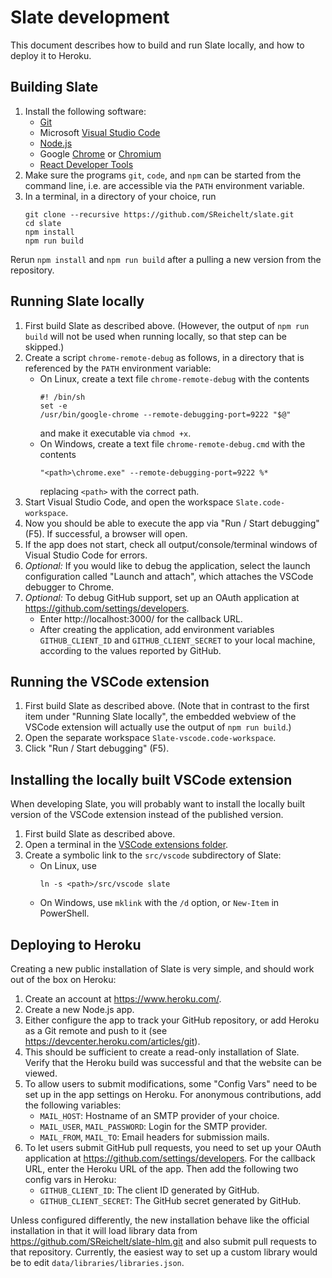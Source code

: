 # Slate development

This document describes how to build and run Slate locally, and how to deploy it to Heroku.

## Building Slate

1. Install the following software:
   * [Git](https://git-scm.com/downloads)
   * Microsoft [Visual Studio Code](https://code.visualstudio.com/Download)
   * [Node.js](https://nodejs.org/)
   * Google [Chrome](https://www.google.com/chrome/) or [Chromium](https://www.chromium.org/Home)
   * [React Developer Tools](https://chrome.google.com/webstore/detail/react-developer-tools/)
2. Make sure the programs `git`, `code`, and `npm` can be started from the command line, i.e. are accessible via the `PATH` environment variable.
3. In a terminal, in a directory of your choice, run
   ```
   git clone --recursive https://github.com/SReichelt/slate.git
   cd slate
   npm install
   npm run build
   ```

Rerun `npm install` and `npm run build` after a pulling a new version from the repository.

## Running Slate locally

1. First build Slate as described above. (However, the output of `npm run build` will not be used when running locally, so that step can be skipped.)
2. Create a script `chrome-remote-debug` as follows, in a directory that is referenced by the `PATH` environment variable:
   * On Linux, create a text file `chrome-remote-debug` with the contents
     ```
     #! /bin/sh
     set -e
     /usr/bin/google-chrome --remote-debugging-port=9222 "$@"
     ```
     and make it executable via `chmod +x`.
   * On Windows, create a text file `chrome-remote-debug.cmd` with the contents
     ```
     "<path>\chrome.exe" --remote-debugging-port=9222 %*
     ```
     replacing `<path>` with the correct path.
3. Start Visual Studio Code, and open the workspace `Slate.code-workspace`.
4. Now you should be able to execute the app via "Run / Start debugging" (F5). If successful, a browser will open.
5. If the app does not start, check all output/console/terminal windows of Visual Studio Code for errors.
6. _Optional:_ If you would like to debug the application, select the launch configuration called "Launch and attach", which attaches the VSCode debugger to Chrome.
7. _Optional:_ To debug GitHub support, set up an OAuth application at https://github.com/settings/developers.
   * Enter http://localhost:3000/ for the callback URL.
   * After creating the application, add environment variables `GITHUB_CLIENT_ID` and `GITHUB_CLIENT_SECRET` to your local machine, according to the values reported by GitHub.

## Running the VSCode extension

1. First build Slate as described above. (Note that in contrast to the first item under "Running Slate locally", the embedded webview of the VSCode extension will actually use the output of `npm run build`.)
2. Open the separate workspace `Slate-vscode.code-workspace`.
3. Click "Run / Start debugging" (F5).

## Installing the locally built VSCode extension

When developing Slate, you will probably want to install the locally built version of the VSCode extension instead of the published version.

1. First build Slate as described above.
2. Open a terminal in the [VSCode extensions folder](https://vscode-docs.readthedocs.io/en/stable/extensions/install-extension/#your-extensions-folder).
3. Create a symbolic link to the `src/vscode` subdirectory of Slate:
   * On Linux, use
     ```
     ln -s <path>/src/vscode slate
     ```
   * On Windows, use `mklink` with the `/d` option, or `New-Item` in PowerShell.

## Deploying to Heroku

Creating a new public installation of Slate is very simple, and should work out of the box on Heroku:

1. Create an account at https://www.heroku.com/.
2. Create a new Node.js app.
3. Either configure the app to track your GitHub repository, or add Heroku as a Git remote and push to it (see https://devcenter.heroku.com/articles/git).
4. This should be sufficient to create a read-only installation of Slate. Verify that the Heroku build was successful and that the website can be viewed.
5. To allow users to submit modifications, some "Config Vars" need to be set up in the app settings on Heroku. For anonymous contributions, add the following variables:
   * `MAIL_HOST`: Hostname of an SMTP provider of your choice.
   * `MAIL_USER`, `MAIL_PASSWORD`: Login for the SMTP provider.
   * `MAIL_FROM`, `MAIL_TO`: Email headers for submission mails.
6. To let users submit GitHub pull requests, you need to set up your OAuth application at https://github.com/settings/developers. For the callback URL, enter the Heroku URL of the app. Then add the following two config vars in Heroku:
   * `GITHUB_CLIENT_ID`: The client ID generated by GitHub.
   * `GITHUB_CLIENT_SECRET`: The GitHub secret generated by GitHub.

Unless configured differently, the new installation behave like the official installation in that it will load library data from https://github.com/SReichelt/slate-hlm.git and also submit pull requests to that repository. Currently, the easiest way to set up a custom library would be to edit `data/libraries/libraries.json`.
